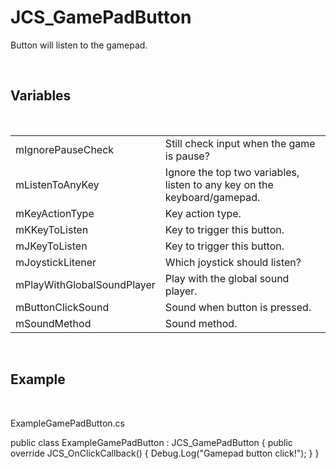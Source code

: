 <!--
   - $File: JCS_GamePadButton.html $
   - $Date: 2018-10-01 19:32:17 $
   - $Revision: $
   - $Creator: Jen-Chieh Shen $
   - $Notice: See LICENSE.txt for modification and distribution information
   -                   Copyright © 2018 by Shen, Jen-Chieh $
-->


<div id="content-header">
  <h1>JCS_GamePadButton</h1>
</div>

<p>
  Button will listen to the gamepad.
</p>


<br/>
<h2>Variables</h2>
<br/>

<table>
  <tr>
    <td>mIgnorePauseCheck</td>
    <td>Still check input when the game is pause?</td>
  </tr>
  <tr>
    <td>mListenToAnyKey</td>
    <td>Ignore the top two variables, listen to any key on the keyboard/gamepad.</td>
  </tr>
  <tr>
    <td>mKeyActionType</td>
    <td>Key action type.</td>
  </tr>
  <tr>
    <td>mKKeyToListen</td>
    <td>Key to trigger this button.</td>
  </tr>
  <tr>
    <td>mJKeyToListen</td>
    <td>Key to trigger this button.</td>
  </tr>
  <tr>
    <td>mJoystickLitener</td>
    <td>Which joystick should listen?</td>
  </tr>
  <tr>
    <td>mPlayWithGlobalSoundPlayer</td>
    <td>Play with the global sound player.</td>
  </tr>
  <tr>
    <td>mButtonClickSound</td>
    <td>Sound when button is pressed.</td>
  </tr>
  <tr>
    <td>mSoundMethod</td>
    <td>Sound method.</td>
  </tr>
</table>


<br/>
<h2>Example</h2>
<br/>

<p>ExampleGamePadButton.cs</p>
<div class="code-block">
  public class ExampleGamePadButton : JCS_GamePadButton {
      public override JCS_OnClickCallback() {
          Debug.Log("Gamepad button click!");
      }
  }

</div>
